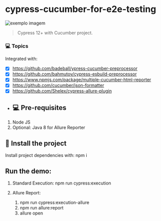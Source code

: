 # cypress-cucumber-for-e2e-testing

<img src="https://media-exp1.licdn.com/dms/image/C4E0BAQF1dg2KtKFdPg/company-logo_200_200/0/1626295436859?e=2159024400&v=beta&t=Ib_T9PXXQxkHRKnj3Oe65EKuR6EAh01IgAA6IGvU0FY" alt="exemplo imagem">

> Cypress 12+ with Cucumber project.

### 💻 Topics

Integrated with:

- [x] https://github.com/badeball/ypress-cucumber-preprocessor
- [x] https://github.com/bahmutov/cypress-esbuild-preprocessor
- [x] https://www.npmjs.com/package/multiple-cucumber-html-reporter
- [x] https://github.com/cucumber/json-formatter
- [x] https://github.com/Shelex/cypress-allure-plugin

- ## 💻 Pre-requisites

1. Node JS
2. Optional: Java 8 for Allure Reporter


## 🚀 Install the project

Install project dependencies with: npm i

## Run the demo:

1. Standard Execution: npm run cypress:execution

2. Allure Report: 
   1. npm run cypress:execution-allure
   2. npm run allure:report
   3. allure open

